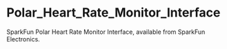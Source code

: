 # Polar_Heart_Rate_Monitor_Interface
SparkFun Polar Heart Rate Monitor Interface, available from SparkFun Electronics. 
